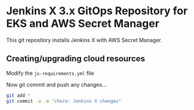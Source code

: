 # Jenkins X 3.x GitOps Repository for EKS and AWS Secret Manager

This git repository installs Jenkins X with AWS Secret Manager.

## Creating/upgrading cloud resources

Modify the `jx-requirements.yml` file

Now git commit and push any changes...

```bash
git add *  
git commit -a -m "chore: Jenkins X changes"
```
